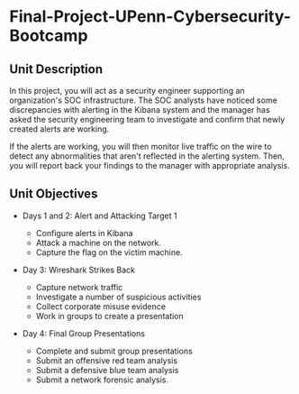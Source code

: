 # Final-Project-UPenn-Cybersecurity-Bootcamp


## Unit Description
In this project, you will act as a security engineer supporting an organization's SOC infrastructure. The SOC analysts have noticed some discrepancies with alerting in the Kibana system and the manager has asked the security engineering team to investigate and confirm that newly created alerts are working.

If the alerts are working, you will then monitor live traffic on the wire to detect any abnormalities that aren't reflected in the alerting system. Then, you will report back your findings to the manager with appropriate analysis.

## Unit Objectives
- Days 1 and 2: Alert and Attacking Target 1

  - Configure alerts in Kibana
  - Attack a machine on the network.
  - Capture the flag on the victim machine.

- Day 3: Wireshark Strikes Back

  - Capture network traffic
  - Investigate a number of suspicious activities
  - Collect corporate misuse evidence
  - Work in groups to create a presentation

- Day 4: Final Group Presentations

  - Complete and submit group presentations
  - Submit an offensive red team analysis
  - Submit a defensive blue team analysis
  - Submit a network forensic analysis.

